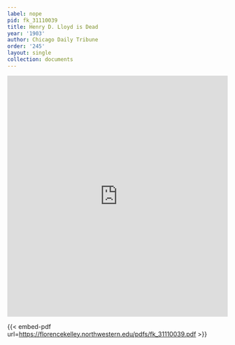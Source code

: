 ```yaml
---
label: nope
pid: fk_31110039
title: Henry D. Lloyd is Dead
year: '1903'
author: Chicago Daily Tribune
order: '245'
layout: single
collection: documents
---
```

<iframe src="https://northwestern.app.box.com/embed/s/nyrb7roys6gctyh87h43u6usd8x6obn1?sortColumn=date&view=list" width="100%" height="550" frameborder="0" allowfullscreen webkitallowfullscreen msallowfullscreen></iframe>


{{< embed-pdf url=https://florencekelley.northwestern.edu/pdfs/fk_31110039.pdf >}}
